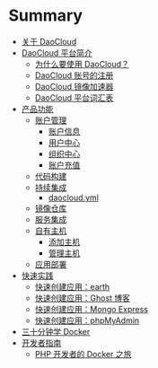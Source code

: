 # Summary

<!-- TODO: 拆分三十分钟学 Docker -->
<!-- TODO: 术语表移动到附录 -->

* [关于 DaoCloud](README.md)
* [DaoCloud 平台简介](intro/README.md)
  + [为什么要使用 DaoCloud？](intro/reasons.md)
  + [DaoCloud 账号的注册](intro/registration.md)
  + [DaoCloud 镜像加速器](intro/accelerator.md)
  + [DaoCloud 平台词汇表](intro/glossary.md)
* [产品功能](features/README.md)
  + [账户管理](features/profiles/README.md)
    - [账户信息](features/profiles/account.md) <!-- 截图：控制台入口页 -->
    - [用户中心](features/profiles/user.md)
    - [组织中心](features/profiles/organization.md)
    - [账户充值](features/profiles/payment.md)
    <!-- - [账户切换]() -->
  + [代码构建](features/build-flows.md)
    <!-- - [代码源]() -->
    <!-- - [Dockerfile]() -->
  + [持续集成](features/continuous-integration/README.md)
    - [daocloud.yml](features/continuous-integration/daocloud-yml.md)
  + [镜像仓库](features/packages.md) <!-- Update: Docker Hub -->
  + [服务集成](features/services.md)
  + [自有主机](features/runtimes/README.md)
    - [添加主机](features/runtimes/new.md)
    - [管理主机](features/runtimes/management.md)
  + [应用部署](features/deployment.md)
  <!-- + [应用管理]() -->
    <!-- - [公有云]() -->
    <!-- - [自有主机]() -->
* [快速实践](practices/README.md)
  + [快速创建应用：earth](practices/earth.md)
  + [快速创建应用：Ghost 博客](practices/ghost-blog.md)
  + [快速创建应用：Mongo Express](practices/mongo-express.md)
  + [快速创建应用：phpMyAdmin](practices/phpmyadmin.md)
* [三十分钟学 Docker](tutorials/README.md)
* [开发者指南](developers/README.md)
  + [PHP 开发者的 Docker 之旅](developers/php.md)
